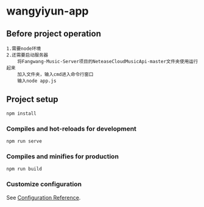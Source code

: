 # wangyiyun-app

## Before project operation
```
1.需要node环境
2.还需要启动服务器
    将Fangwang-Music-Server项目的NeteaseCloudMusicApi-master文件夹使用运行起来
    加入文件夹，输入cmd进入命令行窗口
    输入node app.js
```

## Project setup
```
npm install
```

### Compiles and hot-reloads for development
```
npm run serve
```

### Compiles and minifies for production
```
npm run build
```

### Customize configuration
See [Configuration Reference](https://cli.vuejs.org/config/).

